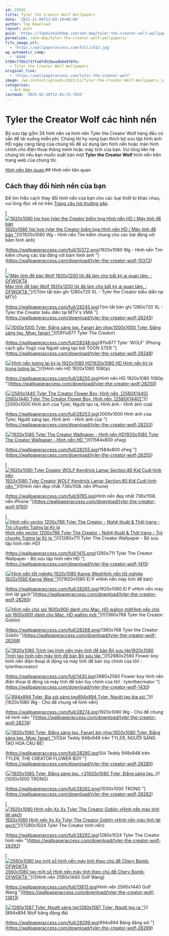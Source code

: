 ```yaml
---
id: 29595
title: Tyler the Creator Wolf Wallpapers
date: '2021-11-04T12:03:19+00:00'
author: Top Download
layout: post
guid: 'https://Tophinhanhdep.com/anh-dep/tyler-the-creator-wolf-wallpapers/'
permalink: /anh-dep/tyler-the-creator-wolf-wallpapers/
fifu_image_url:
  - 'https://wallpaperaccess.com/full/1413.jpg'
wp_automatic_camp:
  - '8098'
5788c77bb1f37fa0fd52beadb9e970fe:
  - Tyler the Creator Wolf Wallpapers
original_link:
  - 'https://wallpaperaccess.com/tyler-the-creator-wolf'
image: /wp-content/uploads/2021/11/Tyler-the-Creator-Wolf-Wallpapers.jpg
categories:
  - Ảnh Đẹp
lastmod: '2025-02-20T22:45:15.783Z'
---
```

# Tyler the Creator Wolf các hình nền

Bộ sưu tập gồm 34 hình nền và hình nền Tyler the Creator Wolf hàng đầu có sẵn để tải xuống miễn phí. Chúng tôi hy vọng bạn thích bộ sưu tập hình ảnh HD ngày càng tăng của chúng tôi để sử dụng làm hình nền hoặc màn hình chính cho điện thoại thông minh hoặc máy tính của bạn. Vui lòng liên hệ chúng tôi nếu bạn muốn xuất bản một **Tyler the Creator Wolf** hình nền trên trang web của chúng tôi.

[Hình nền liên quan ](#related) ## Hình nền liên quan

 ## Cách thay đổi hình nền của bạn

Để tìm hiểu cách thay đổi hình nền của bạn cho các loại thiết bị khác nhau, vui lòng đọc về nó trên [Trang câu hỏi thường gặp](https://tophinhanhdep.com/faq/).

  
[[![1920x1080 hip hop tyler the Creator biếm họa Hình nền HD / Máy tính để bàn](https://wallpaperaccess.com/full/1413.jpg)1920x1080 hip hop tyler the Creator biếm họa Hình nền HD / Máy tính để bàn "](https://wallpaperaccess.com/download/tyler-the-creator-wolf-1413)](![1920x1080 Wg - Hình nền Tìm kiếm chung cho các bài đăng với băm hình ảnh)

(https://wallpaperaccess.com/full/10372.png)1920x1080 Wg - Hình nền Tìm kiếm chung các bài đăng với băm hình ảnh "](https://wallpaperaccess.com/download/tyler-the-creator-wolf-10372)

[[![Máy tính để bàn Wolf 1920x1200 tôi đã làm cho bất kỳ ai quan tâm.  : OFWGKTA](https://wallpaperaccess.com/full/1418.jpg) Máy tính để bàn Wolf 1920x1200 tôi đã làm cho bất kỳ ai quan tâm. : OFWGKTA "](https://wallpaperaccess.com/download/tyler-the-creator-wolf-1418)](![Tóm tắt bản ghi 1280x720 XL - Tyler the Creator biểu diễn tại MTV)

(https://wallpaperaccess.com/full/28245.jpg)Tóm tắt bản ghi 1280x720 XL - Tyler the Creator biểu diễn tại MTV's VMA "](https://wallpaperaccess.com/download/tyler-the-creator-wolf-28245)

[[![1000x1000 Tyler, Đấng sáng tạo.  Fanart âm nhạc](https://wallpaperaccess.com/full/28246.jpg)1000x1000 Tyler, Đấng sáng tạo. Nhạc fanart "](https://wallpaperaccess.com/download/tyler-the-creator-wolf-28246)](![911x877 Tyler The Creator)

(https://wallpaperaccess.com/full/28248.jpg)911x877 Tyler 'WOLF' (Phong cách gấu Yogi) của Người sáng tạo bởi TOON STER "](https://wallpaperaccess.com/download/tyler-the-creator-wolf-28248)

[[![Hình nền tương lai kỳ lạ 1920x1080 HD](https://wallpaperaccess.com/full/28249.jpg)1920x1080 HD Hình nền kỳ lạ trong tương lai "](https://wallpaperaccess.com/download/tyler-the-creator-wolf-28249)](![Hình nền HD 1920x1080 1080p)

(https://wallpaperaccess.com/full/28250.jpg)Hình nền HD 1920x1080 1080p "](https://wallpaperaccess.com/download/tyler-the-creator-wolf-28250)

[[![2560x1440 Tyler The Creator Flower Boy, Hình nền, [2560X1440]](https://wallpaperaccess.com/full/1404.jpg)2560x1440 Tyler The Creator Flower Boy, Hình nền, \[2560X1440\]"](https://wallpaperaccess.com/download/tyler-the-creator-wolf-1404)](![2000x1000 Hình ảnh của Tyler, Người tạo ra, Hình ảnh - Hình ảnh của)

(https://wallpaperaccess.com/full/28253.jpg)2000x1000 Hình ảnh của Tyler, Người sáng tạo, Hình ảnh - Hình ảnh của "](https://wallpaperaccess.com/download/tyler-the-creator-wolf-28253)

[[![1920x1080 Tyler The Creator Wallpaper - Hình nền HD](https://wallpaperaccess.com/full/1440.jpg)1920x1080 Tyler The Creator Wallpaper - Hình nền HD "](https://wallpaperaccess.com/download/tyler-the-creator-wolf-1440)](![1584x800 ofwg)

(https://wallpaperaccess.com/full/28255.jpg)1584x800 ofwg "](https://wallpaperaccess.com/download/tyler-the-creator-wolf-28255)

[[![1920x1080 Tyler Creator WOLF Kendrick Lamar Section.80 Kid Cudi hình nền](https://wallpaperaccess.com/full/10424.jpg)1920x1080 Tyler Creator WOLF Kendrick Lamar Section.80 Kid Cudi hình nền "](https://wallpaperaccess.com/download/tyler-the-creator-wolf-10424)](![Hình nền đẹp nhất 736x1108.  nền iPhone)

(https://wallpaperaccess.com/full/9765.jpg)Hình nền đẹp nhất 736x1108. nền iPhone "](https://wallpaperaccess.com/download/tyler-the-creator-wolf-9765)

[[![Hình nền vector 1200x786 Tyler The Creator - Nghệ thuật & Thời trang - Trò chuyện Tương lai Kỳ lạ](https://wallpaperaccess.com/full/10401.png)Hình nền vector 1200x786 Tyler The Creator - Nghệ thuật &amp; Thời trang - Trò chuyện Tương lai Kỳ lạ "](https://wallpaperaccess.com/download/tyler-the-creator-wolf-10401)](![1280x711 Tyler The Creator Wallpaper - Bộ sưu tập hình nền HD)

(https://wallpaperaccess.com/full/1415.png)1280x711 Tyler The Creator Wallpaper - Bộ sưu tập hình nền HD "](https://wallpaperaccess.com/download/tyler-the-creator-wolf-1415)

[[![Hình nền tốt nghiệp 1920x1080 Kanye West](https://wallpaperaccess.com/full/28264.jpg)Hình nền tốt nghiệp 1920x1080 Kanye West "](https://wallpaperaccess.com/download/tyler-the-creator-wolf-28264)](![1920x1080 El P «Hình nền máy tính để bàn)

(https://wallpaperaccess.com/full/28265.jpg)1920x1080 El P «Hình nền máy tính lát gạch"](https://wallpaperaccess.com/download/tyler-the-creator-wolf-28265)

[[![Hình nền chó sói 1600x900 dành cho Mac.  HD wallon mới](https://wallpaperaccess.com/full/28266.jpg)Hình nền chó sói 1600x900 dành cho Mac. HD wallon mới "](https://wallpaperaccess.com/download/tyler-the-creator-wolf-28266)](![1360x768 Tyler the Creator: Goblin)

(https://wallpaperaccess.com/full/28268.png)1360x768 Tyler the Creator: Goblin "](https://wallpaperaccess.com/download/tyler-the-creator-wolf-28268)

[[![1920x1080 Trình tạo hình nền máy tính để bàn Bộ sưu tập](https://wallpaperaccess.com/full/18005.jpg)1920x1080 Trình tạo hình nền máy tính để bàn Bộ sưu tập "](https://wallpaperaccess.com/download/tyler-the-creator-wolf-18005)](![2880x2560 Flower boy hình nền điện thoại di động và máy tính để bàn tùy chỉnh của tôi!  : tylerthecreator)

(https://wallpaperaccess.com/full/1430.jpg)2880x2560 Flower boy hình nền điện thoại di động và máy tính để bàn tùy chỉnh của tôi! : tylerthecreator "](https://wallpaperaccess.com/download/tyler-the-creator-wolf-1430)

[[![894x894 Tyler, Bìa sói sáng tạo](https://wallpaperaccess.com/full/28273.jpg)894x894 Tyler, Người tạo bìa sói "](https://wallpaperaccess.com/download/tyler-the-creator-wolf-28273)](![1920x1080 Wg - Chủ đề chung về hình nền)

(https://wallpaperaccess.com/full/28274.jpg)1920x1080 Wg - Chủ đề chung về hình nền "](https://wallpaperaccess.com/download/tyler-the-creator-wolf-28274)

[[![1920x1080 Tyler, Đấng sáng tạo.  Fanart âm nhạc](https://wallpaperaccess.com/full/28276.jpg)1920x1080 Tyler, Đấng sáng tạo. Nhạc fanart "](https://wallpaperaccess.com/download/tyler-the-creator-wolf-28276)](![Sói Teddy 948x948 trên TYLER, NGƯỜI SÁNG TẠO HOA CẬU BÉ)

(https://wallpaperaccess.com/full/28280.jpg)Sói Teddy 948x948 trên TYLER, THE CREATOR FLOWER BOY "](https://wallpaperaccess.com/download/tyler-the-creator-wolf-28280)

[[![1920x1080 Tyler, Đấng sáng tạo.  <3](https://wallpaperaccess.com/full/28281.jpg)1920x1080 Tyler, Đấng sáng tạo. ](https://wallpaperaccess.com/download/tyler-the-creator-wolf-28281)](![1000x1000 TRONG)

(https://wallpaperaccess.com/full/28282.png)1000x1000 TRONG "](https://wallpaperaccess.com/download/tyler-the-creator-wolf-28282)

[[![1920x1080 Hình nền Xx Xx Tyler The Creator Goblin «Hình nền máy tính lát gạch](https://wallpaperaccess.com/full/1424.jpg)1920x1080 Hình nền Xx Xx Tyler The Creator Goblin «Hình nền máy tính lát gạch"](https://wallpaperaccess.com/download/tyler-the-creator-wolf-1424)](![1280x1024 Tyler The Creator hình nền)

(https://wallpaperaccess.com/full/28292.jpg)1280x1024 Tyler The Creator hình nền "](https://wallpaperaccess.com/download/tyler-the-creator-wolf-28292)

[[![2560x1080 tạo một số hình nền máy tính theo chủ đề Chery Bomb: OFWGKTA](https://wallpaperaccess.com/full/9728.png)2560x1080 tạo một số Hình nền máy tính theo chủ đề Chery Bomb: OFWGKTA "](https://wallpaperaccess.com/download/tyler-the-creator-wolf-9728)](![Hình nền 2560x1440 Golf Wang)

(https://wallpaperaccess.com/full/13813.jpg)Hình nền 2560x1440 Golf Wang "](https://wallpaperaccess.com/download/tyler-the-creator-wolf-13813)

[[![1280x1587 Tyler, Người sáng tạo](https://wallpaperaccess.com/full/28297.png)1280x1587 Tyler, Người tạo ra "](https://wallpaperaccess.com/download/tyler-the-creator-wolf-28297)](![894x894 Wolf băng đảng đá)

(https://wallpaperaccess.com/full/28299.jpg)894x894 Băng đảng sói "](https://wallpaperaccess.com/download/tyler-the-creator-wolf-28299)
